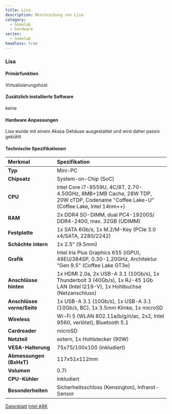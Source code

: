 ```yaml
---
title: Lisa
description: Beschreibung von Lisa
category:
  - homelab
  - hardware
series:
  - homelab
headless: true
---
```



### Lisa

#### Primärfunktion

Virtualisierungshost

#### Zusätzlich installierte Software

keine

#### Hardware Anpassungen

Lisa wurde mit einem Akasa Gehäuse ausgestattet und wird daher passiv gekühlt

#### Technische Spezifikationen

| Merkmal | Spezifikation |
| :--- | :--- |
| **Typ** | Mini-PC |
| **Chipsatz** | System-on-Chip (SoC) |
| **CPU** | Intel Core i7-8559U, 4C/8T, 2.70-4.50GHz, 8MB+1MB Cache, 28W TDP, 20W cTDP, Codename "Coffee Lake-U" (Coffee Lake, Intel 14nm++) |
| **RAM** | 2x DDR4 SO-DIMM, dual PC4-19200S/​DDR4-2400, max. 32GB (UDIMM) |
| **Festplatte** | 1x SATA 6Gb/​s, 1x M.2/​M-Key (PCIe 3.0 x4/​SATA, 2280/​2242) |
| **Schächte intern** | 1x 2.5" (9.5mm) |
| **Grafik** | Intel Iris Plus Graphics 655 (iGPU), 48EU/384SP, 0.30-1.20GHz, Architektur "Gen 9.5" (Coffee Lake GT3e) |
| **Anschlüsse hinten**| 1x HDMI 2.0a, 2x USB-A 3.1 (10Gb/​s), 1x Thunderbolt 3 (40Gb/​s), 1x RJ-45 1Gb LAN (Intel I219-V), 1x Hohlbuchse (Netzanschluss) |
| **Anschlüsse vorne/Seite** | 1x USB-A 3.1 (10Gb/​s), 1x USB-A 3.1 (10Gb/​s, BC), 1x 3.5mm Klinke, 1x microSD |
| **Wireless** | Wi-Fi 5 (WLAN 802.11a/​b/​g/​n/​ac, 2x2, Intel 9560, verlötet), Bluetooth 5.1 |
| **Cardreader** | microSD |
| **Netzteil** | extern, 1x Hohlstecker (90W) |
| **VESA-Halterung** | 75x75/​100x100 (inkludiert) |
| **Abmessungen (BxHxT)** | 117x51x112mm |
| **Volumen** | 0.7l |
| **CPU-Kühler** | inkludiert |
| **Besonderheiten** | Sicherheitsschloss (Kensington), Infrarot-Sensor |

[Datenblatt](https://gzhls.at/blob/ldb/c/2/9/5/b0476dbce83d0fa41ec80b918e6eede59fe8.pdf)
[Intel ARK](https://www.intel.com/content/www/us/en/products/sku/137979/intel-core-i78559u-processor-8m-cache-up-to-4-50-ghz/specifications.html)
